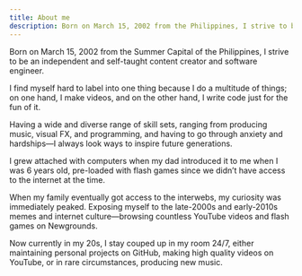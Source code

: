 ```yaml
---
title: About me
description: Born on March 15, 2002 from the Philippines, I strive to be an independent and self-taught content creator and software engineer.
---
```


Born on March 15, 2002 from the Summer Capital of the Philippines, I strive to be an independent and self-taught content creator and software engineer.

I find myself hard to label into one thing because I do a multitude of things; on one hand, I make videos, and on the other hand, I write code just for the fun of it.

Having a wide and diverse range of skill sets, ranging from producing music, visual FX, and programming, and having to go through anxiety and hardships—I always look ways to inspire future generations.

I grew attached with computers when my dad introduced it to me when I was 6 years old, pre-loaded with flash games since we didn’t have access to the internet at the time.

When my family eventually got access to the interwebs, my curiosity was immediately peaked. Exposing myself to the late-2000s and early-2010s memes and internet culture—browsing countless YouTube videos and flash games on Newgrounds.

Now currently in my 20s, I stay couped up in my room 24/7, either maintaining personal projects on GitHub, making high quality videos on YouTube, or in rare circumstances, producing new music.
